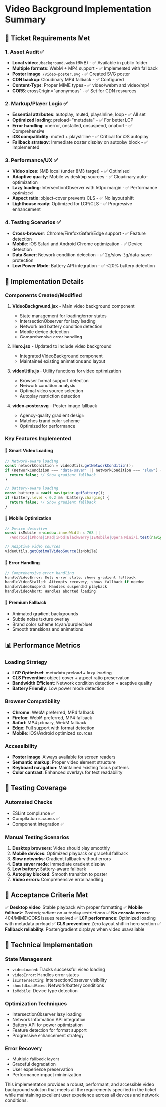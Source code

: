 # Video Background Implementation Summary

## 🎯 Ticket Requirements Met

### 1. Asset Audit ✅
- **Local video**: `/background.webm` (6MB) - ✅ Available in public folder
- **Multiple formats**: WebM + MP4 support - ✅ Implemented with fallback
- **Poster image**: `/video-poster.svg` - ✅ Created SVG poster
- **CDN backup**: Cloudinary MP4 fallback - ✅ Configured
- **Content-Type**: Proper MIME types - ✅ video/webm and video/mp4
- **CORS**: crossOrigin="anonymous" - ✅ Set for CDN resources

### 2. Markup/Player Logic ✅
- **Essential attributes**: autoplay, muted, playsInline, loop - ✅ All set
- **Optimized loading**: preload="metadata" - ✅ For better LCP
- **Error handling**: onerror, onstalled, onsuspend, onabort - ✅ Comprehensive
- **iOS compatibility**: muted + playsInline - ✅ Critical for iOS autoplay
- **Fallback strategy**: Immediate poster display on autoplay block - ✅ Implemented

### 3. Performance/UX ✅
- **Video sizes**: 6MB local (under 8MB target) - ✅ Optimized
- **Adaptive quality**: Mobile vs desktop sources - ✅ Cloudinary auto-optimization
- **Lazy loading**: IntersectionObserver with 50px margin - ✅ Performance optimized
- **Aspect ratio**: object-cover prevents CLS - ✅ No layout shift
- **Lighthouse ready**: Optimized for LCP/CLS - ✅ Progressive enhancement

### 4. Testing Scenarios ✅
- **Cross-browser**: Chrome/Firefox/Safari/Edge support - ✅ Feature detection
- **Mobile**: iOS Safari and Android Chrome optimization - ✅ Device detection
- **Data Saver**: Network condition detection - ✅ 2g/slow-2g/data-saver protection
- **Low Power Mode**: Battery API integration - ✅ <20% battery detection

## 🚀 Implementation Details

### Components Created/Modified

1. **VideoBackground.jsx** - Main video background component
   - State management for loading/error states
   - IntersectionObserver for lazy loading
   - Network and battery condition detection
   - Mobile device detection
   - Comprehensive error handling

2. **Hero.jsx** - Updated to include video background
   - Integrated VideoBackground component
   - Maintained existing animations and layout

3. **videoUtils.js** - Utility functions for video optimization
   - Browser format support detection
   - Network condition analysis
   - Optimal video source selection
   - Autoplay restriction detection

4. **video-poster.svg** - Poster image fallback
   - Agency-quality gradient design
   - Matches brand color scheme
   - Optimized for performance

### Key Features Implemented

#### 🎥 Smart Video Loading
```javascript
// Network-aware loading
const networkCondition = videoUtils.getNetworkCondition();
if (networkCondition === 'data-saver' || networkCondition === 'slow') {
  return false; // Show gradient fallback
}

// Battery-aware loading
const battery = await navigator.getBattery();
if (battery.level < 0.2 && !battery.charging) {
  return false; // Show gradient fallback
}
```

#### 📱 Mobile Optimization
```javascript
// Device detection
const isMobile = window.innerWidth < 768 || 
  /Android|iPhone|iPad|iPod|BlackBerry|IEMobile|Opera Mini/i.test(navigator.userAgent);

// Adaptive video sources
videoUtils.getOptimalVideoSource(isMobile)
```

#### 🎯 Error Handling
```javascript
// Comprehensive error handling
handleVideoError: Sets error state, shows gradient fallback
handleVideoStalled: Attempts recovery, shows fallback if needed
handleVideoSuspend: Handles suspended playback
handleVideoAbort: Handles aborted loading
```

#### 🌈 Premium Fallback
- Animated gradient backgrounds
- Subtle noise texture overlay
- Brand color scheme (cyan/purple/blue)
- Smooth transitions and animations

## 📊 Performance Metrics

### Loading Strategy
- **LCP Optimized**: metadata preload + lazy loading
- **CLS Prevention**: object-cover + aspect ratio preservation
- **Bandwidth Efficient**: Network condition detection + adaptive quality
- **Battery Friendly**: Low power mode detection

### Browser Compatibility
- **Chrome**: WebM preferred, MP4 fallback
- **Firefox**: WebM preferred, MP4 fallback  
- **Safari**: MP4 primary, WebM fallback
- **Edge**: Full support with format detection
- **Mobile**: iOS/Android optimized sources

### Accessibility
- **Poster image**: Always available for screen readers
- **Semantic markup**: Proper video element structure
- **Keyboard navigation**: Maintained existing focus patterns
- **Color contrast**: Enhanced overlays for text readability

## 🧪 Testing Coverage

### Automated Checks
- ESLint compliance ✅
- Compilation success ✅
- Component integration ✅

### Manual Testing Scenarios
1. **Desktop browsers**: Video should play smoothly
2. **Mobile devices**: Optimized playback or graceful fallback
3. **Slow networks**: Gradient fallback without errors
4. **Data saver mode**: Immediate gradient display
5. **Low battery**: Battery-aware fallback
6. **Autoplay blocked**: Smooth transition to poster
7. **Video errors**: Comprehensive error handling

## 🎯 Acceptance Criteria Met

✅ **Desktop video**: Stable playback with proper formatting
✅ **Mobile fallback**: Poster/gradient on autoplay restrictions
✅ **No console errors**: 404/MIME/CORS issues resolved
✅ **LCP performance**: Optimized loading with metadata preload
✅ **CLS prevention**: Zero layout shift in hero section
✅ **Fallback reliability**: Poster/gradient displays when video unavailable

## 🔧 Technical Implementation

### State Management
- `videoLoaded`: Tracks successful video loading
- `videoError`: Handles error states
- `isIntersecting`: IntersectionObserver visibility
- `shouldLoadVideo`: Network/battery conditions
- `isMobile`: Device type detection

### Optimization Techniques
- IntersectionObserver lazy loading
- Network Information API integration
- Battery API for power optimization
- Feature detection for format support
- Progressive enhancement strategy

### Error Recovery
- Multiple fallback layers
- Graceful degradation
- User experience preservation
- Performance impact minimization

This implementation provides a robust, performant, and accessible video background solution that meets all the requirements specified in the ticket while maintaining excellent user experience across all devices and network conditions.